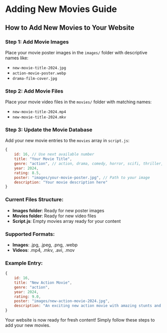 # Adding New Movies Guide

## How to Add New Movies to Your Website

### Step 1: Add Movie Images
Place your movie poster images in the `images/` folder with descriptive names like:
- `new-movie-title-2024.jpg`
- `action-movie-poster.webp`
- `drama-film-cover.jpg`

### Step 2: Add Movie Files
Place your movie video files in the `movies/` folder with matching names:
- `new-movie-title-2024.mp4`
- `new-movie-title-2024.mkv`

### Step 3: Update the Movie Database
Add your new movie entries to the `movies` array in `script.js`:

```javascript
{
    id: 16, // Use next available number
    title: "Your Movie Title",
    genre: "action", // action, drama, comedy, horror, scifi, thriller, south indian
    year: 2024,
    rating: 8.5,
    poster: "images/your-movie-poster.jpg", // Path to your image
    description: "Your movie description here"
}
```

### Current Files Structure:
- **Images folder**: Ready for new poster images
- **Movies folder**: Ready for new video files
- **Script.js**: Empty movies array ready for your content

### Supported Formats:
- **Images**: .jpg, .jpeg, .png, .webp
- **Videos**: .mp4, .mkv, .avi, .mov

### Example Entry:
```javascript
{
    id: 16,
    title: "New Action Movie",
    genre: "action",
    year: 2024,
    rating: 9.0,
    poster: "images/new-action-movie-2024.jpg",
    description: "An exciting new action movie with amazing stunts and storyline."
}
```

Your website is now ready for fresh content! Simply follow these steps to add your new movies.